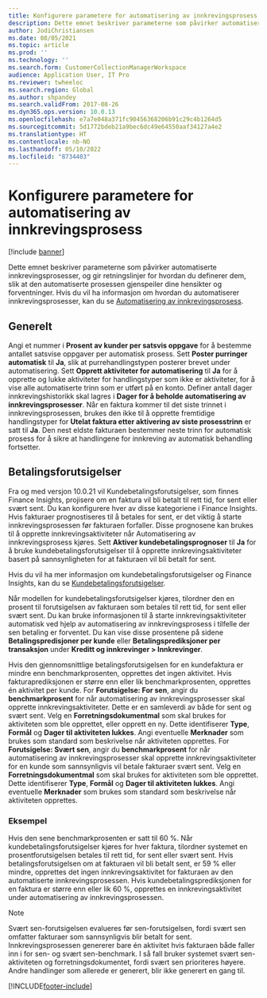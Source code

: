 ```yaml
---
title: Konfigurere parametere for automatisering av innkrevingsprosess
description: Dette emnet beskriver parameterne som påvirker automatiserte innkrevingsprosesser, og gir retningslinjer for hvordan du definerer dem, slik at den automatiserte prosessen gjenspeiler dine hensikter og forventninger.
author: JodiChristiansen
ms.date: 08/05/2021
ms.topic: article
ms.prod: ''
ms.technology: ''
ms.search.form: CustomerCollectionManagerWorkspace
audience: Application User, IT Pro
ms.reviewer: twheeloc
ms.search.region: Global
ms.author: shpandey
ms.search.validFrom: 2017-08-26
ms.dyn365.ops.version: 10.0.13
ms.openlocfilehash: e7a7e048a371fc90456368206b91c29c4b1264d5
ms.sourcegitcommit: 5d1772bdeb21a9bec6dc49e64550aaf34127a4e2
ms.translationtype: HT
ms.contentlocale: nb-NO
ms.lasthandoff: 05/10/2022
ms.locfileid: "8734403"
---
```

# <a name="configure-parameters-for-collection-process-automation"></a>Konfigurere parametere for automatisering av innkrevingsprosess

[!include [banner](../includes/banner.md)]

Dette emnet beskriver parameterne som påvirker automatiserte innkrevingsprosesser, og gir retningslinjer for hvordan du definerer dem, slik at den automatiserte prosessen gjenspeiler dine hensikter og forventninger. Hvis du vil ha informasjon om hvordan du automatiserer innkrevingsprosesser, kan du se [Automatisering av innkrevingsprosess](collections-process-automate.md).

## <a name="general"></a>Generelt
Angi et nummer i **Prosent av kunder per satsvis oppgave** for å bestemme antallet satsvise oppgaver per automatisk prosess. Sett **Poster purringer automatisk** til **Ja**, slik at purrehandlingstypen posterer brevet under automatisering. Sett **Opprett aktiviteter for automatisering** til **Ja** for å opprette og lukke aktiviteter for handlingstyper som ikke er aktiviteter, for å vise alle automatiserte trinn som er utført på en konto. Definer antall dager innkrevingshistorikk skal lagres i **Dager for å beholde automatisering av innkrevingsprosesser**. Når en faktura kommer til det siste trinnet i innkrevingsprosessen, brukes den ikke til å opprette fremtidige handlingstyper for **Utelat faktura etter aktivering av siste prosesstrinn** er satt til **Ja**. Den nest eldste fakturaen bestemmer neste trinn for automatisk prosess for å sikre at handlingene for innkreving av automatisk behandling fortsetter. 

## <a name="payment-predictions"></a>Betalingsforutsigelser
Fra og med versjon 10.0.21 vil Kundebetalingsforutsigelser, som finnes Finance Insights, projisere om en faktura vil bli betalt til rett tid, for sent eller svært sent. Du kan konfigurere hver av disse kategoriene i Finance Insights. Hvis fakturaer prognostiseres til å betales for sent, er det viktig å starte innkrevingsprosessen før fakturaen forfaller. Disse prognosene kan brukes til å opprette innkrevingsaktiviteter når Automatisering av innkrevingsprosess kjøres. Sett **Aktiver kundebetalingsprognoser** til **Ja** for å bruke kundebetalingsforutsigelser til å opprette innkrevingsaktiviteter basert på sannsynligheten for at fakturaen vil bli betalt for sent. 

Hvis du vil ha mer informasjon om kundebetalingsforutsigelser og Finance Insights, kan du se [Kundebetalingsforutsigelser](payment-insights-overview.md).

Når modellen for kundebetalingsforutsigelser kjøres, tilordner den en prosent til forutsigelsen av fakturaen som betales til rett tid, for sent eller svært sent. Du kan bruke informasjonen til å starte innkrevingsaktiviteter automatisk ved hjelp av automatisering av innkrevingsprosess i tilfelle der sen betaling er forventet. Du kan vise disse prosentene på sidene **Betalingspredisjoner per kunde** eller **Betalingsprediksjoner per transaksjon** under **Kreditt og innkrevinger > Innkrevinger**. 

Hvis den gjennomsnittlige betalingsforutsigelsen for en kundefaktura er mindre enn benchmarkprosenten, opprettes det ingen aktivitet. Hvis fakturaprediksjonen er større enn eller lik benchmarkprosenten, opprettes én aktivitet per kunde. For **Forutsigelse: For sen**, angir du **benchmarkprosent** for når automatisering av innkrevingsprosesser skal opprette innkrevingsaktiviteter. Dette er en samleverdi av både for sent og svært sent. Velg en **Forretningsdokumentmal** som skal brukes for aktiviteten som ble opprettet, eller opprett en ny. Dette identifiserer **Type**, **Formål** og **Dager til aktiviteten lukkes**. Angi eventuelle **Merknader** som brukes som standard som beskrivelse når aktiviteten opprettes. For **Forutsigelse: Svært sen**, angir du **benchmarkprosent** for når automatisering av innkrevingsprosesser skal opprette innkrevingsaktiviteter for en kunde som sannsynligvis vil betale fakturaer svært sent. Velg en **Forretningsdokumentmal** som skal brukes for aktiviteten som ble opprettet. Dette identifiserer **Type**, **Formål** og **Dager til aktiviteten lukkes**. Angi eventuelle **Merknader** som brukes som standard som beskrivelse når aktiviteten opprettes. 

### <a name="example"></a>Eksempel
Hvis den sene benchmarkprosenten er satt til 60 %. Når kundebetalingsforutsigelser kjøres for hver faktura, tilordner systemet en prosentforutsigelsen betales til rett tid, for sent eller svært sent. Hvis betalingsforutsigelsen om at fakturaen vil bli betalt sent, er 59 % eller mindre, opprettes det ingen innkrevingsaktivitet for fakturaen av den automatiserte innkrevingsprosessen. Hvis kundebetalingsprediksjonen for en faktura er større enn eller lik 60 %, opprettes en innkrevingsaktivitet under automatisering av innkrevingsprosessen. 

> [!NOTE]
> Svært sen-forutsigelsen evalueres før sen-forutsigelsen, fordi svært sen omfatter fakturaer som sannsynligvis blir betalt for sent. Innkrevingsprosessen genererer bare én aktivitet hvis fakturaen både faller inn i for sen- og svært sen-benchmark. I så fall bruker systemet svært sen-aktiviteten og forretningsdokumentet, fordi svært sen prioriteres høyere. Andre handlinger som allerede er generert, blir ikke generert en gang til.

[!INCLUDE[footer-include](../../includes/footer-banner.md)]
